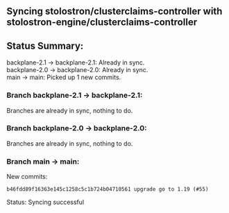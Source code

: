 ## Syncing stolostron/clusterclaims-controller with stolostron-engine/clusterclaims-controller

## Status Summary:

backplane-2.1 -> backplane-2.1: Already in sync.  
backplane-2.0 -> backplane-2.0: Already in sync.  
main -> main: Picked up 1 new commits.  

### Branch backplane-2.1 -> backplane-2.1:

Branches are already in sync, nothing to do.

### Branch backplane-2.0 -> backplane-2.0:

Branches are already in sync, nothing to do.

### Branch main -> main:

New commits:

```
b46fdd89f16363e145c1258c5c1b724b04710561 upgrade go to 1.19 (#55)
```

Status: Syncing successful
